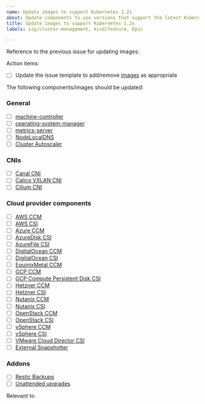 ```yaml
---
name: Update images to support Kubernetes 1.2x
about: Update components to use versions that support the latest Kubernetes release
title: Update images to support Kubernetes 1.2x
labels: sig/cluster-management, kind/feature, Epic

---
```


<!--
This issue template is supposed to be used a starting point and is mostly like
NOT up-to-date!

You should first check images.go file and update the list below as appropriate.
https://github.com/kubermatic/kubeone/blob/main/pkg/templates/images/images.go

Sometimes the image tags does not match any official GitHub Release name.
In these cases `crane ls <url of the image>` can be used to check if a new version
of an image exists. Nonetheless, changelog still needs to be checked if the new version
introduces any breaking changes
-->

<!-- Search query: https://github.com/kubermatic/kubeone/issues?q=is%3Aissue+Update+images+to+support+Kubernetes+is%3Aclosed -->
Reference to the previous issue for updating images: <!-- (issue reference) -->

Action items:

- [ ] Update the issue template to add/remove [images](https://github.com/kubermatic/kubeone/blob/main/pkg/templates/images/images.go) as appropriate <!-- (PR reference|already the latest) -->

The following components/images should be updated:

### General

- [ ] [machine-controller](https://github.com/kubermatic/machine-controller) <!-- (PR reference|already the latest) -->
- [ ] [operating-system-manager](https://github.com/kubermatic/operating-system-manager)
- [ ] [metrics-server](https://github.com/kubernetes-sigs/metrics-server) <!-- (PR reference|already the latest) -->
- [ ] [NodeLocalDNS](https://github.com/kubernetes/kubernetes/blob/master/cluster/addons/dns/nodelocaldns/nodelocaldns.yaml) <!-- (PR reference|already the latest) -->
- [ ] [Cluster Autoscaler](https://github.com/kubernetes/autoscaler) <!-- (PR reference|already the latest) -->

### CNIs

- [ ] [Canal CNI](https://github.com/projectcalico/calico) <!-- (PR reference|already the latest) -->
- [ ] [Calico VXLAN CNI](https://github.com/projectcalico/calico) <!-- (PR reference|already the latest) -->
- [ ] [Cilium CNI](https://github.com/cilium/cilium) <!-- (PR reference|already the latest) -->

### Cloud provider components

- [ ] [AWS CCM](https://github.com/kubernetes/cloud-provider-aws) <!-- (PR reference|already the latest) -->
- [ ] [AWS CSI](https://github.com/kubernetes-sigs/aws-ebs-csi-driver) <!-- (PR reference|already the latest) -->
- [ ] [Azure CCM](https://github.com/kubernetes-sigs/cloud-provider-azure) <!-- (PR reference|already the latest) -->
- [ ] [AzureDisk CSI](https://github.com/kubernetes-sigs/azuredisk-csi-driver) <!-- (PR reference|already the latest) -->
- [ ] [AzureFile CSI](https://github.com/kubernetes-sigs/azurefile-csi-driver) <!-- (PR reference|already the latest) -->
- [ ] [DigitalOcean CCM](https://github.com/digitalocean/digitalocean-cloud-controller-manager) <!-- (PR reference|already the latest) -->
- [ ] [DigitalOcean CSI](https://github.com/digitalocean/csi-digitalocean) <!-- (PR reference|already the latest) -->
- [ ] [EquinixMetal CCM](https://github.com/equinix/cloud-provider-equinix-metal) <!-- (PR reference|already the latest) -->
- [ ] [GCP CCM](https://github.com/kubernetes/cloud-provider-gcp)  <!-- (PR reference|already the latest) -->
- [ ] [GCP Compute Persistent Disk CSI](https://github.com/kubernetes-sigs/gcp-compute-persistent-disk-csi-driver) <!-- (PR reference|already the latest) -->
- [ ] [Hetzner CCM](https://github.com/hetznercloud/hcloud-cloud-controller-manager) <!-- (PR reference|already the latest) -->
- [ ] [Hetzner CSI](https://github.com/hetznercloud/csi-driver) <!-- (PR reference|already the latest) -->
- [ ] [Nutanix CCM](https://github.com/nutanix/helm) <!-- (PR reference|already the latest) -->
- [ ] [Nutanix CSI](https://github.com/nutanix/helm) <!-- (PR reference|already the latest) --> <!-- We intentionally use Helm charts repo, because the nutanix-csi repo is not up-to-date -->
- [ ] [OpenStack CCM](https://github.com/kubernetes/cloud-provider-openstack) <!-- (PR reference|already the latest) -->
- [ ] [OpenStack CSI](https://github.com/kubernetes/cloud-provider-openstack) <!-- (PR reference|already the latest) -->
- [ ] [vSphere CCM](https://github.com/kubernetes/cloud-provider-vsphere) <!-- (PR reference|already the latest) -->
- [ ] [vSphere CSI](https://github.com/kubernetes-sigs/vsphere-csi-driver) <!-- (PR reference|already the latest) -->
- [ ] [VMware Cloud Director CSI](https://github.com/vmware/cloud-director-named-disk-csi-driver) <!-- (PR reference|already the latest) -->
- [ ] [External Snapshotter](https://github.com/kubernetes-csi/external-snapshotter) <!-- (PR reference|already the latest) -->

### Addons

- [ ] [Restic Backups](https://github.com/kubermatic/kubeone/tree/main/addons/backups-restic) <!-- (PR reference|already the latest) -->
- [ ] [Unattended upgrades](https://github.com/kubermatic/kubeone/tree/main/addons/unattended-upgrades) <!-- (PR reference|already the latest) -->

Relevant to <!-- epic number -->

